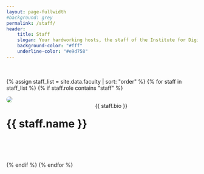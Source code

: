 ```yaml
---
layout: page-fullwidth
#background: grey
permalink: /staff/
header:
    title: Staff
    slogan: Your hardworking hosts, the staff of the Institute for Digital Research in the Humanities 
    background-color: "#fff"
    underline-color: "#e9d758"
---
```


<div class="faculty-list" style="margin: 3rem 0 0 0;">

{% assign staff_list = site.data.faculty | sort: "order" %}
{% for staff in staff_list %}
  {% if staff.role contains "staff" %}
 

 <div class="row" style="margin-bottom: 4rem; align-items: center;">

   <div class="medium-4 columns" style="padding-right: 50px;">   
	<img src="../images/people/{{ staff.img }}" style="max-width: 200px; border-radius: 50%;"/>
   </div>

   <div class="medium-8 columns">
	<h1 style="font-weight: bold;">{{ staff.name }}</h1>
	{{ staff.bio }}	
   </div>
 </div>

{% endif %}
{% endfor %} 
<div>
